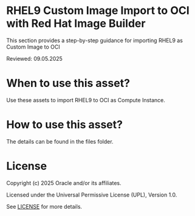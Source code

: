 # RHEL9 Custom Image Import to OCI with Red Hat Image Builder	

This section provides a step-by-step guidance for importing RHEL9 as Custom Image to OCI

Reviewed: 09.05.2025

# When to use this asset?

Use these assets to import RHEL9 to OCI as Compute Instance.

# How to use this asset?

The details can be found in the files folder.

# License

Copyright (c) 2025 Oracle and/or its affiliates.

Licensed under the Universal Permissive License (UPL), Version 1.0.

See [LICENSE](https://github.com/oracle-devrel/technology-engineering/blob/main/LICENSE) for more details.
